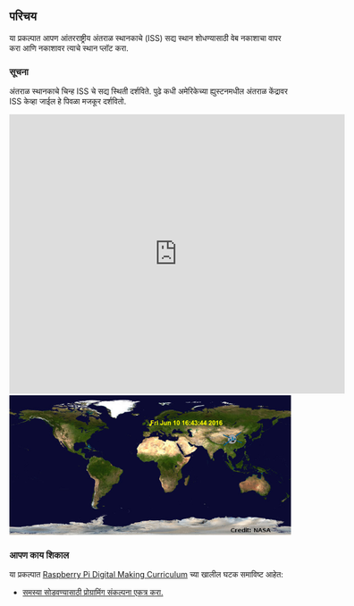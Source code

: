 ## परिचय

या प्रकल्पात आपण आंतरराष्ट्रीय अंतराळ स्थानकाचे (ISS) सद्य स्थान शोधण्यासाठी वेब नकाशाचा वापर करा आणि नकाशावर त्याचे स्थान प्लॉट करा.

### सूचना

अंतराळ स्थानकाचे चिन्ह ISS चे सद्य स्थिती दर्शविते. पुढे कधी अमेरिकेच्या ह्युस्टनमधील अंतराळ केंद्रावर ISS केव्हा जाईल हे पिवळा मजकूर दर्शवितो.

<div class="trinket">
  <iframe src="https://trinket.io/embed/python/a0ba9cea61?outputOnly=true&start=result" width="600" height="500" frameborder="0" marginwidth="0" marginheight="0" allowfullscreen>
  </iframe>
  <img src="images/iss-final.png">
</div>

### आपण काय शिकाल

या प्रकल्पात [Raspberry Pi Digital Making Curriculum](http://rpf.io/curriculum) च्या खालील घटक समाविष्ट आहेत:

+ [समस्या सोडवण्यासाठी प्रोग्रामिंग संकल्पना एकत्र करा.](https://www.raspberrypi.org/curriculum/programming/builder)